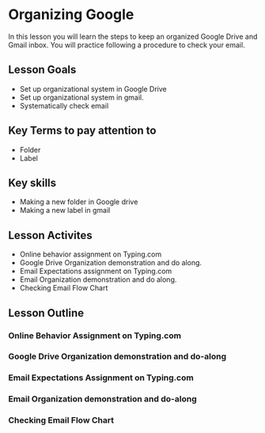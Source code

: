 # Organizing Google
In this lesson you will learn the steps to keep an organized Google Drive and Gmail inbox.  You will practice following a procedure to check your email.
## Lesson Goals
- Set up organizational system in Google Drive
- Set up organizational system in gmail.
- Systematically check email

## Key Terms to pay attention to
- Folder
- Label

## Key skills
- Making a new folder in Google drive
- Making a new label in gmail

## Lesson Activites
- Online behavior assignment on Typing.com
- Google Drive Organization demonstration and do along.
- Email Expectations assignment on Typing.com
- Email Organization demonstration and do along.
- Checking Email Flow Chart

## Lesson Outline
### Online Behavior Assignment on Typing.com

### Google Drive Organization demonstration and do-along

### Email Expectations Assignment on Typing.com

### Email Organization demonstration and do-along

### Checking Email Flow Chart